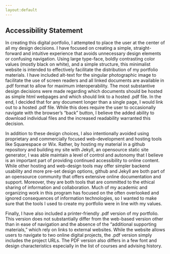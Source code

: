 ```yaml
---
layout:default
---
```

## Accessibility Statement 

In creating this digital portfolio, I attempted to place the user at the center of all my design decisions. I have focused on creating a simple, straight-forward and intuitive experience that avoids unnecessary design elements or confusing navigation. Using large type-face, boldly contrasting color values (mostly black on white), and a simple structure, this minimalist website is intended to effectively facilitate the distribution of my portfolio materials. I have included alt-text for the singular photographic image to facilitate the use of screen readers and all linked documents are available in .pdf format to allow for maximum interoperability. The most substantive design decisions were made regarding which documents should be hosted as simple html webpages and which should link to a hosted .pdf file. In the end, I decided that for any document longer than a single page, I would link out to a hosted .pdf file. While this does require the user to occasionally navigate with the browser’s “back” button, I believe the added ability to download individual files and the increased readability warranted this decision.

In addition to these design choices, I also intentionally avoided using proprietary and commercially focused web-development and hosting tools like Squarespace or Wix. Rather, by hosting my material in a github repository and building my site with Jekyll, an opensource static site generator, I was able maintain a level of control and autonomy that I believe is an important part of providing continued accessibility to online content. While other hosting and web-design tools may offer simpler backend usability and more pre-set design options, github and Jekyll are both part of an opensource community that offers extensive online documentation and support. Moreover, they are both tools that are committed to the ethical sharing of information and collaboration. Much of my academic and organizing work in this program has focused on the often overlooked and ignored consequences of information technologies, so I wanted to make sure that the tools I used to create my portfolio were in line with my values.

Finally, I have also included a printer-friendly .pdf version of my portfolio. This version does not substantially differ from the web-based version other than in ease of navigation and the absence of the “additional supporting materials,” which rely on links to external websites. While the website allows users to navigate to two online digital projects, the .pdf version simply includes the project URLs. The PDF version also differs in a few font and design characteristics especially in the list of courses and advising history. 
